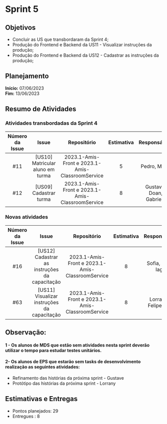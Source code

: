 # Sprint 5

## Objetivos

- Concluir as US que transbordaram da Sprint 4;
- Produção do Frontend e Backend da US11 - Visualizar instruções da produção;
- Produção do Frontend e Backend da US12 - Cadastrar as instruções da produção;

## Planejamento
**Início:** 07/06/2023<br/>
**Fim:** 13/06/2023

## Resumo de Atividades


### Atividades transbordadas da Sprint 4


| Número da Issue |             Issue              |       Repositório       | Estimativa |           Responsáveis            |  Status   |
|:---------------:|:------------------------------:|:-----------------------:|:----------:|:---------------------------------:| :---: |
|       #11      |          [US10] Matricular aluno em turma        |          2023.1-Amis-Front  e 2023.1-Amis-ClassroomService          |     5      |       Pedro, Maria       |    In progress |
|       #12       |    [US09] Cadastrar turma   |    2023.1-Amis-Front  e 2023.1-Amis-ClassroomService  |     8      |     Gustavo, Doan, Gabriela       | Done |



### Novas atividades 

| Número da Issue |             Issue              |       Repositório       | Estimativa |           Responsáveis            |  Status   |
|:---------------:|:------------------------------:|:-----------------------:|:----------:|:---------------------------------:| :---: |
|       #16      |         [US12] Cadastrar as instruções da capacitação         |          2023.1-Amis-Front  e 2023.1-Amis-ClassroomService          |     8      |       Sofia, Erick, Iago       |   In progress  |
|       #63       |   [US11] Visualizar instruções da capacitação  |    2023.1-Amis-Front  e 2023.1-Amis-ClassroomService  |     8      |     Lorrayne, Felipe, Eric       |  In progress   |



## Observação:

#### 1 - Os alunos de MDS que estão sem atividades nesta sprint deverão utilizar o tempo para estudar testes unitários. 

#### 2- Os alunos de EPS que estarão sem tasks de desenvolvimento realização as seguintes atividades:

- Refinamento das histórias da próxima sprint - Gustave
- Protótipo das histórias da próxima sprint - Lorrany 


## Estimativas e Entregas
* Pontos planejados: 29
* Entregues : 8
